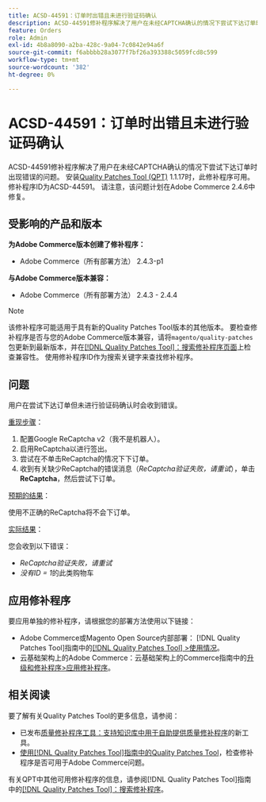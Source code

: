 ```yaml
---
title: ACSD-44591：订单时出错且未进行验证码确认
description: ACSD-44591修补程序解决了用户在未经CAPTCHA确认的情况下尝试下达订单时出现错误的问题。
feature: Orders
role: Admin
exl-id: 4b8a8090-a2ba-428c-9a04-7c0842e94a6f
source-git-commit: f6abbbb28a3077f7bf26a393388c5059fcd8c599
workflow-type: tm+mt
source-wordcount: '382'
ht-degree: 0%

---
```


# ACSD-44591：订单时出错且未进行验证码确认

ACSD-44591修补程序解决了用户在未经CAPTCHA确认的情况下尝试下达订单时出现错误的问题。
安装[Quality Patches Tool (QPT)](https://experienceleague.adobe.com/en/docs/commerce-knowledge-base/kb/announcements/commerce-announcements/magento-quality-patches-released-new-tool-to-self-serve-quality-patches) 1.1.17时，此修补程序可用。 修补程序ID为ACSD-44591。 请注意，该问题计划在Adobe Commerce 2.4.6中修复。

## 受影响的产品和版本

**为Adobe Commerce版本创建了修补程序：**

* Adobe Commerce（所有部署方法） 2.4.3-p1

**与Adobe Commerce版本兼容：**

* Adobe Commerce（所有部署方法） 2.4.3 - 2.4.4

>[!NOTE]
>
>该修补程序可能适用于具有新的Quality Patches Tool版本的其他版本。 要检查修补程序是否与您的Adobe Commerce版本兼容，请将`magento/quality-patches`包更新到最新版本，并在[[!DNL Quality Patches Tool]：搜索修补程序页面](https://experienceleague.adobe.com/en/docs/commerce-knowledge-base/kb/announcements/commerce-announcements/magento-quality-patches-released-new-tool-to-self-serve-quality-patches)上检查兼容性。 使用修补程序ID作为搜索关键字来查找修补程序。

## 问题

用户在尝试下达订单但未进行验证码确认时会收到错误。

<u>重现步骤</u>：

1. 配置Google ReCaptcha v2（我不是机器人）。
1. 启用ReCaptcha以进行签出。
1. 尝试在不单击ReCaptcha的情况下下订单。
1. 收到有关缺少ReCaptcha的错误消息（*ReCaptcha验证失败，请重试*），单击&#x200B;**ReCaptcha**，然后尝试下订单。

<u>预期的结果</u>：

使用不正确的ReCaptcha将不会下订单。

<u>实际结果</u>：

您会收到以下错误：

* *ReCaptcha验证失败，请重试*
* *没有ID = 1*&#x200B;的此类购物车

## 应用修补程序

要应用单独的修补程序，请根据您的部署方法使用以下链接：

* Adobe Commerce或Magento Open Source内部部署： [!DNL Quality Patches Tool]指南中的[[!DNL Quality Patches Tool] >使用情况](/help/tools/quality-patches-tool/usage.md)。
* 云基础架构上的Adobe Commerce：云基础架构上的Commerce指南中的[升级和修补程序>应用修补程序](https://experienceleague.adobe.com/docs/commerce-cloud-service/user-guide/develop/upgrade/apply-patches.html)。

## 相关阅读

要了解有关Quality Patches Tool的更多信息，请参阅：

* 已发布[质量修补程序工具：支持知识库中用于自助提供质量修补程序](https://experienceleague.adobe.com/en/docs/commerce-knowledge-base/kb/announcements/commerce-announcements/magento-quality-patches-released-new-tool-to-self-serve-quality-patches)的新工具。
* [使用[!DNL Quality Patches Tool]指南中的Quality Patches Tool](/help/tools/quality-patches-tool/patches-available-in-qpt/check-patch-for-magento-issue-with-magento-quality-patches.md)，检查修补程序是否可用于Adobe Commerce问题。

有关QPT中其他可用修补程序的信息，请参阅[!DNL Quality Patches Tool]指南中的[[!DNL Quality Patches Tool]：搜索修补程序](https://experienceleague.adobe.com/tools/commerce-quality-patches/index.html)。
